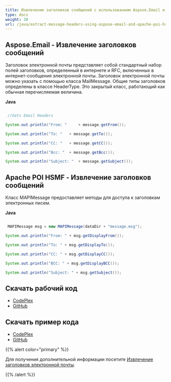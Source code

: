 ```yaml
---
title: Извлечение заголовков сообщений с использованием Aspose.Email и Apache POI HSMF
type: docs
weight: 30
url: /java/extract-message-headers-using-aspose-email-and-apache-poi-hsmf/
---
```


## **Aspose.Email - Извлечение заголовков сообщений**
Заголовок электронной почты представляет собой стандартный набор полей заголовков, определенный в интернете и RFC, включенных в интернет-сообщения электронной почты. Заголовок электронной почты можно указать с помощью класса MailMessage. Общие типы заголовков определены в классе HeaderType. Это закрытый класс, работающий как обычная перечисляемая величина.

**Java**

```java

 //Gets Email Headers

System.out.println("From: " 	+ message.getFrom());

System.out.println("To: " 	+ message.getTo());

System.out.println("CC: " 	+ message.getCC());

System.out.println("Bcc: " 	+ message.getBcc());

System.out.println("Subject: " 	+ message.getSubject());

```
## **Apache POI HSMF - Извлечение заголовков сообщений**
Класс MAPIMessage предоставляет методы для доступа к заголовкам электронных писем.

**Java**

```java

 MAPIMessage msg = new MAPIMessage(dataDir + "message.msg");

System.out.println("From: " + msg.getDisplayFrom());

System.out.println("To: " + msg.getDisplayTo());

System.out.println("CC: " + msg.getDisplayCC());

System.out.println("BCC: " + msg.getDisplayBCC());

System.out.println("Subject: " + msg.getSubject());

```
## **Скачать рабочий код**
- [CodePlex](https://asposeemailjavaapachepoi.codeplex.com/releases/view/618811)
- [GitHub](https://github.com/aspose-email/Aspose.Email-for-Java/releases/tag/Aspose.Email_Java_for_Apache_POI-v1.0.0)
## **Скачать пример кода**
- [CodePlex](https://asposeemailjavaapachepoi.codeplex.com/SourceControl/latest#src/main/java/com/aspose/email/examples/featurescomparison/extractor/)
- [GitHub](https://github.com/aspose-email/Aspose.Email-for-Java/tree/master/Plugins/Aspose_Email_for_Apache_POI/src/main/java/com/aspose/email/examples/featurescomparison/extractor)

{{% alert color="primary" %}} 

Для получения дополнительной информации посетите [Извлечение заголовков электронной почты](/email/java/extracting-message-contents-from-emails/).

{{% /alert %}}